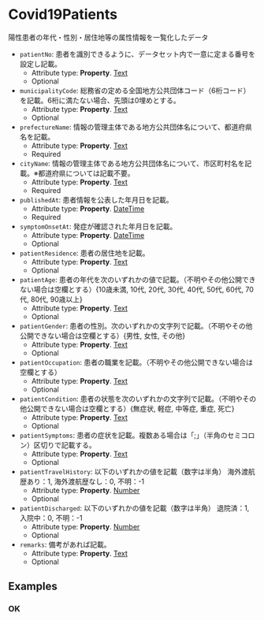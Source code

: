 # Covid19Patients

陽性患者の年代・性別・居住地等の属性情報を一覧化したデータ
-  `patientNo`: 患者を識別できるように、データセット内で一意に定まる番号を設定し記載。
   -  Attribute type: **Property**. [Text](https://schema.org/Text)
   -  Optional
-  `municipalityCode`: 総務省の定める全国地方公共団体コード（6桁コード）を記載。6桁に満たない場合、先頭は0埋めとする。
   -  Attribute type: **Property**. [Text](https://schema.org/Text)
   -  Optional
-  `prefectureName`: 情報の管理主体である地方公共団体名について、都道府県名を記載。
   -  Attribute type: **Property**. [Text](https://schema.org/Text)
   -  Required
-  `cityName`: 情報の管理主体である地方公共団体名について、市区町村名を記載。※都道府県については記載不要。
   -  Attribute type: **Property**. [Text](https://schema.org/Text)
   -  Required
-  `publishedAt`: 患者情報を公表した年月日を記載。
   -  Attribute type: **Property**. [DateTime](https://schema.org/DateTime)
   -  Required
-  `symptomOnsetAt`: 発症が確認された年月日を記載。
   -  Attribute type: **Property**. [DateTime](https://schema.org/DateTime)
   -  Optional
-  `patientResidence`: 患者の居住地を記載。
   -  Attribute type: **Property**. [Text](https://schema.org/Text)
   -  Optional
-  `patientAge`: 患者の年代を次のいずれかの値で記載。（不明やその他公開できない場合は空欄とする）{10歳未満, 10代, 20代, 30代, 40代, 50代, 60代, 70代, 80代, 90歳以上}
   -  Attribute type: **Property**. [Text](https://schema.org/Text)
   -  Optional
-  `patientGender`: 患者の性別。次のいずれかの文字列で記載。（不明やその他公開できない場合は空欄とする）{男性, 女性, その他}
   -  Attribute type: **Property**. [Text](https://schema.org/Text)
   -  Optional
-  `patientOccupation`: 患者の職業を記載。（不明やその他公開できない場合は空欄とする）
   -  Attribute type: **Property**. [Text](https://schema.org/Text)
   -  Optional
-  `patientCondition`: 患者の状態を次のいずれかの文字列で記載。（不明やその他公開できない場合は空欄とする）{無症状, 軽症, 中等症, 重症, 死亡}
   -  Attribute type: **Property**. [Text](https://schema.org/Text)
   -  Optional
-  `patientSymptoms`: 患者の症状を記載。複数ある場合は「;」（半角のセミコロン）区切りで記載する。
   -  Attribute type: **Property**. [Text](https://schema.org/Text)
   -  Optional
-  `patientTravelHistory`: 以下のいずれかの値を記載（数字は半角） 海外渡航歴あり：1, 海外渡航歴なし：0,  不明：-1
   -  Attribute type: **Property**. [Number](https://schema.org/Number)
   -  Optional
-  `patientDischarged`: 以下のいずれかの値を記載（数字は半角） 退院済：1, 入院中：0, 不明：-1
   -  Attribute type: **Property**. [Number](https://schema.org/Number)
   -  Optional
-  `remarks`: 備考があれば記載。
   -  Attribute type: **Property**. [Text](https://schema.org/Text)
   -  Optional



## Examples

### OK


